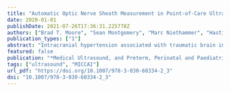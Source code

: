 ```yaml
---
title: "Automatic Optic Nerve Sheath Measurement in Point-of-Care Ultrasound"
date: 2020-01-01
publishDate: 2021-07-26T17:36:31.225778Z
authors: ["Brad T. Moore", "Sean Montgomery", "Marc Niethammer", "Hastings Greer", "Stephen R. Aylward"]
publication_types: ["1"]
abstract: "Intracranial hypertension associated with traumatic brain injury is a life-threatening condition which requires immediate diagnosis and treatment. The measurement of optic nerve sheath diameter (ONSD), using ultrasonography, has been shown to be a promising, non-invasive predictor of intracranial pressure (ICP). Unfortunately, the reproducibility and accuracy of this measure depends on the expertise of the sonologist- a requirement that limits the broad application of ONSD. Previous work on ONSD measurement has focused on computer-automated annotation of expert-acquired ultrasound taken in a clinical setting. Here, we present a system using a handheld point-of-care ultrasound probe whereby the ONSD is automatically measured without requiring an expert sonographer to acquire the images. We report our results on videos from ocular phantoms with varying ONSDs. We show that our approach accurately measures the ONSD despite the lack of an observer keeping the ONSD in focus or in frame."
featured: false
publication: "*Medical Ultrasound, and Preterm, Perinatal and Paediatric Image Analysis - First International Workshop, ASMUS 2020, and 5th International Workshop, PIPPI 2020, Held in Conjunction with MICCAI 2020, Lima, Peru, October 4-8, 2020, Proceedings*"
tags: ["ultrasound", "MICCAI"]
url_pdf: "https://doi.org/10.1007/978-3-030-60334-2_3"
doi: "10.1007/978-3-030-60334-2_3"
---
```


